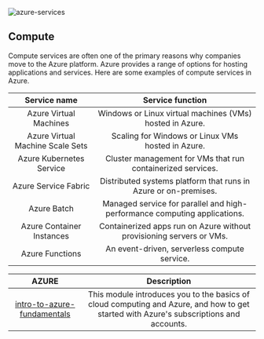 ![azure-services](https://docs.microsoft.com/en-us/learn/azure-fundamentals/intro-to-azure-fundamentals/media/azure-services.png#lightbox)

## Compute
Compute services are often one of the primary reasons why companies move to the Azure platform. Azure provides a range of options for hosting applications and services. Here are some examples of compute services in Azure.

|Service name	|Service function|
|:-:  |:-:  |
|Azure Virtual Machines	|Windows or Linux virtual machines (VMs) hosted in Azure.|
|Azure Virtual Machine Scale Sets	|Scaling for Windows or Linux VMs hosted in Azure.|
|Azure Kubernetes Service	|Cluster management for VMs that run containerized services.|
|Azure Service Fabric	|Distributed systems platform that runs in Azure or on-premises.|
|Azure Batch	|Managed service for parallel and high-performance computing applications.|
|Azure Container Instances	|Containerized apps run on Azure without provisioning servers or VMs.|
|Azure Functions	|An event-driven, serverless compute service.|

| AZURE	| Description |
|:-:  |:-:  |
|[intro-to-azure-fundamentals](https://docs.microsoft.com/en-us/learn/modules/intro-to-azure-fundamentals/)|This module introduces you to the basics of cloud computing and Azure, and how to get started with Azure's subscriptions and accounts.|
